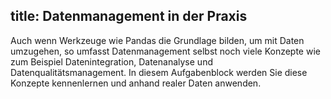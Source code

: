 title: Datenmanagement in der Praxis
---
Auch wenn Werkzeuge wie Pandas die Grundlage bilden, um mit Daten umzugehen, 
so umfasst Datenmanagement selbst noch viele Konzepte wie zum Beispiel
Datenintegration, Datenanalyse und Datenqualitätsmanagement.
In diesem Aufgabenblock werden Sie diese Konzepte kennenlernen und anhand realer Daten anwenden.

